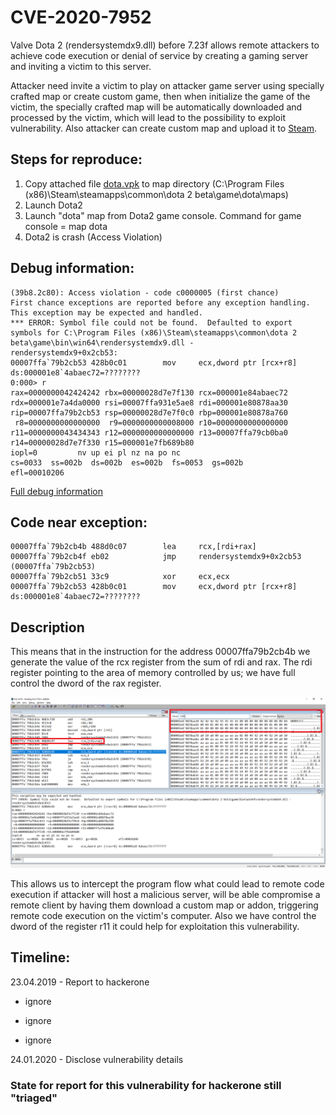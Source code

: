 # CVE-2020-7952

Valve Dota 2 (rendersystemdx9.dll) before 7.23f allows remote attackers to achieve code execution or denial of service by creating a gaming server and inviting a victim to this server.


Attacker need invite a victim to play on attacker game server using specially crafted map or create custom game, then when initialize the game of the victim, the specially crafted map will be automatically downloaded and processed by the victim, which will lead to the possibility to exploit vulnerability. Also attacker can create custom map and upload it to [Steam](https://steamcommunity.com/sharedfiles/filedetails/?id=328258382).

## Steps for reproduce:

1) Copy attached file [dota.vpk](dota.zip) to map directory (C:\Program Files (x86)\Steam\steamapps\common\dota 2 beta\game\dota\maps)
2) Launch Dota2
3) Launch "dota" map from Dota2 game console. Command for game console = map dota
4) Dota2 is crash (Access Violation)

## Debug information:

```
(39b8.2c80): Access violation - code c0000005 (first chance)
First chance exceptions are reported before any exception handling.
This exception may be expected and handled.
*** ERROR: Symbol file could not be found.  Defaulted to export symbols for C:\Program Files (x86)\Steam\steamapps\common\dota 2 beta\game\bin\win64\rendersystemdx9.dll - 
rendersystemdx9+0x2cb53:
00007ffa`79b2cb53 428b0c01        mov     ecx,dword ptr [rcx+r8] ds:000001e8`4abaec72=????????
0:000> r
rax=0000000042424242 rbx=00000028d7e7f130 rcx=000001e84abaec72
rdx=000001e7a4da0000 rsi=00007ffa931e5ae8 rdi=000001e80878aa30
rip=00007ffa79b2cb53 rsp=00000028d7e7f0c0 rbp=000001e80878a760
 r8=0000000000000000  r9=0000000000008000 r10=0000000000000000
r11=0000000043434343 r12=0000000000000000 r13=00007ffa79cb0ba0
r14=00000028d7e7f330 r15=000001e7fb689b80
iopl=0         nv up ei pl nz na po nc
cs=0033  ss=002b  ds=002b  es=002b  fs=0053  gs=002b             efl=00010206
```

[Full debug information](Full_dbg_info.txt)

## Code near exception:

```
00007ffa`79b2cb4b 488d0c07        lea     rcx,[rdi+rax]
00007ffa`79b2cb4f eb02            jmp     rendersystemdx9+0x2cb53 (00007ffa`79b2cb53)
00007ffa`79b2cb51 33c9            xor     ecx,ecx
00007ffa`79b2cb53 428b0c01        mov     ecx,dword ptr [rcx+r8] ds:000001e8`4abaec72=????????
```




## Description

This means that in the instruction for the address 00007ffa79b2cb4b we generate the value of the rcx register from the sum of rdi and rax. The rdi register pointing to the area of memory controlled by us; we have full control the dword of the rax register.

![Debug.png](Debug.png)

This allows us to intercept the program flow what could lead to remote code execution if attacker will host a malicious server, will be able compromise a remote client by having them download a custom map or addon, triggering remote code execution on the victim's computer. Also we have control the dword of the register r11 it could help for exploitation this vulnerability.

## Timeline:

23.04.2019 - Report to hackerone

- ignore

- ignore

- ignore

24.01.2020 - Disclose vulnerability details


### State for report for this vulnerability for hackerone still "triaged"




